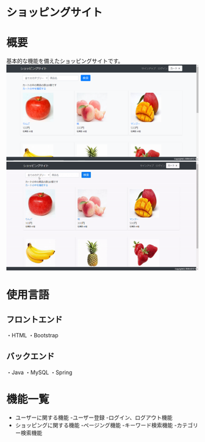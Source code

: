 # ショッピングサイト
 
# 概要
 
基本的な機能を備えたショッピングサイトです。
![サンプル画像](./netshop.png)
![demo](./demomovie.gif)
 
# 使用言語
 
## フロントエンド

・HTML
・Bootstrap

## バックエンド

・Java
・MySQL
・Spring
 
# 機能一覧
 
- ユーザーに関する機能
  -ユーザー登録
  -ログイン、ログアウト機能
- ショッピングに関する機能
  -ページング機能
  -キーワード検索機能
  -カテゴリー検索機能
